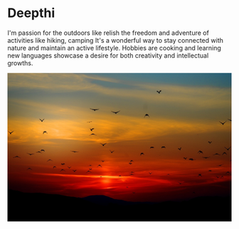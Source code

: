 # Deepthi
I'm passion for the outdoors like relish the freedom and adventure of activities like hiking, camping  It's a wonderful way to stay connected with nature and maintain an active lifestyle. Hobbies are cooking and learning new languages showcase a desire for both creativity and intellectual growths.

![my photo link](https://github.com/KKFJF/My02-mekala/blob/main/mountains-100367_1280.jpg)
